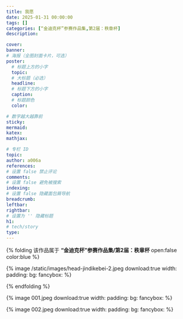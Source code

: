 ```yaml
---
title: 我愿
date: 2025-01-31 00:00:00
tags: []
categories: [“金迪克杯”参赛作品集,第2届：秩章杯]
description: 

cover: 
banner:
# 海报（全图封面卡片，可选）
poster:
  # 标题上方的小字
  topic:
  # 大标题（必选）
  headline:
  # 标题下方的小字
  caption:
  # 标题颜色
  color:

# 数字越大越靠前
sticky:
mermaid:
katex: 
mathjax: 

# 专栏 ID
topic: 
author: a006a
references:
# 设置 false 禁止评论
comments: 
# 设置 false 避免被搜索
indexing: 
# 设置 false 隐藏面包屑导航
breadcrumb: 
leftbar: 
rightbar:
# 设置为 '' 隐藏标题
h1: 
# tech/story
type: 
---
```


{% folding 该作品属于 **“金迪克杯”参赛作品集/第2届：秩章杯** open:false color:blue %}

  {% image /static/images/head-jindikebei-2.jpeg download:true width: padding: bg: fancybox: %}
  
{% endfolding %}

{% image 001.jpeg download:true width: padding: bg: fancybox: %}

{% image 002.jpeg download:true width: padding: bg: fancybox: %}

